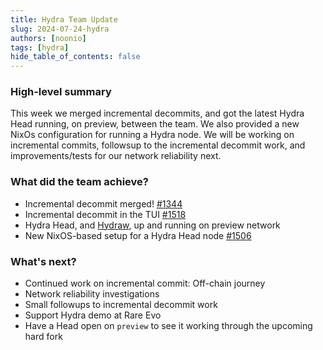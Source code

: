```yaml
---
title: Hydra Team Update
slug: 2024-07-24-hydra
authors: [noonio]
tags: [hydra]
hide_table_of_contents: false
---
```


### High-level summary

This week we merged incremental decommits, and got the latest Hydra Head
running, on preview, between the team. We also provided a new NixOs
configuration for running a Hydra node. We will be working on incremental
commits, followsup to the incremental decommit work, and improvements/tests
for our network reliability next.


### What did the team achieve?

* Incremental decommit merged! [#1344](https://github.com/cardano-scaling/hydra/pull/1344)
* Incremental decommit in the TUI [#1518](https://github.com/cardano-scaling/hydra/pull/1518)
* Hydra Head, and [Hydraw](http://hydraw.hydra.family/), up and running on preview network
* New NixOS-based setup for a Hydra Head node [#1506](https://github.com/cardano-scaling/hydra/pull/1506)


### What's next?

* Continued work on incremental commit: Off-chain journey
* Network reliability investigations
* Small followups to incremental decommit work
* Support Hydra demo at Rare Evo
* Have a Head open on `preview` to see it working through the upcoming hard fork
